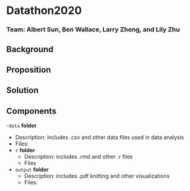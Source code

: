 # Datathon2020

### Team: Albert Sun, Ben Wallace, Larry Zheng, and Lily Zhu

## Background

## Proposition

## Solution

## Components

-`data` **folder**
  - Description: includes .csv and other data files used in data analysis
  - Files:
- `r` **folder**
  - Description: includes .rmd and other .r files
  - Files
- `output` **folder**
  - Description: includes .pdf knitting and other visualizations
  - Files:
  
